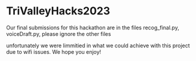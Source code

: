 # TriValleyHacks2023
Our final submissions for this hackathon are in the files recog_final.py, voiceDraft.py,
please ignore the other files

unfortunately we were limmitied in what we could achieve with this project due to wifi issues. We hope you enjoy!
